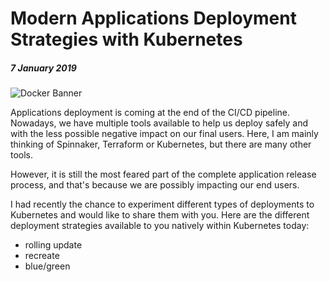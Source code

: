 # Modern Applications Deployment Strategies with Kubernetes

##### *7 January 2019*

![Docker Banner](/2019/assets/images/2019-01-07-Modern-Applications-Deployment-Strategies-Kubernetes/Boulder-Cascade-Banner.jpg)

Applications deployment is coming at the end of the CI/CD pipeline. Nowadays, we have multiple tools available to help us deploy safely and with the less possible negative impact on our final users. Here, I am mainly thinking of Spinnaker, Terraform or Kubernetes, but there are many other tools.

However, it is still the most feared part of the complete application release process, and that's because we are possibly impacting our end users.

I had recently the chance to experiment different types of deployments to Kubernetes and would like to share them with you.
Here are the different deployment strategies available to you natively within Kubernetes today:

- rolling update
- recreate
- blue/green

